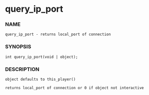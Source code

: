# query_ip_port

### NAME

    query_ip_port - returns local_port of connection

### SYNOPSIS

    int query_ip_port(void | object);

### DESCRIPTION

    object defaults to this_player()

    returns local_port of connection or 0 if object not interactive

